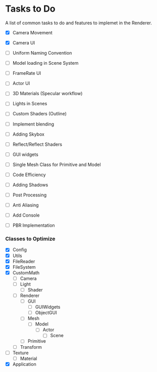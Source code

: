 # Tasks to Do

A list of common tasks to do and features to implemet in the Renderer.

- [X] Camera Movement
- [X] Camera UI
- [ ] Uniform Naming Convention
- [ ] Model loading in Scene System
- [ ] FrameRate UI
- [ ] Actor UI 
- [ ] 3D Materials (Specular workflow)
- [ ] Lights in Scenes
- [ ] Custom Shaders (Outline)
- [ ] Implement blending
- [ ] Adding Skybox
- [ ] Reflect/Reflect Shaders
- [ ] GUI widgets
- [ ] Single Mesh Class for Primitive and Model
- [ ] Code Efficiency
- [ ] Adding Shadows
- [ ] Post Processing
- [ ] Anti Aliasing
- [ ] Add Console
- [ ] PBR Implementation


### Classes to Optimize

- [X] Config
- [X] Utils
- [X] FileReader
- [X] FileSystem
- [X] CustomMath
  - [ ] Camera
  - [ ] Light
    - [ ] Shader
  - [ ] Renderer
    - [ ] GUI
      - [ ] GUIWidgets
      - [ ] ObjectGUI
    - [ ] Mesh
      - [ ] Model
        - [ ] Actor
          - [ ] Scene
    - [ ] Primitive
  - [ ] Transform
- [ ] Texture
  - [ ] Material
- [X] Application
